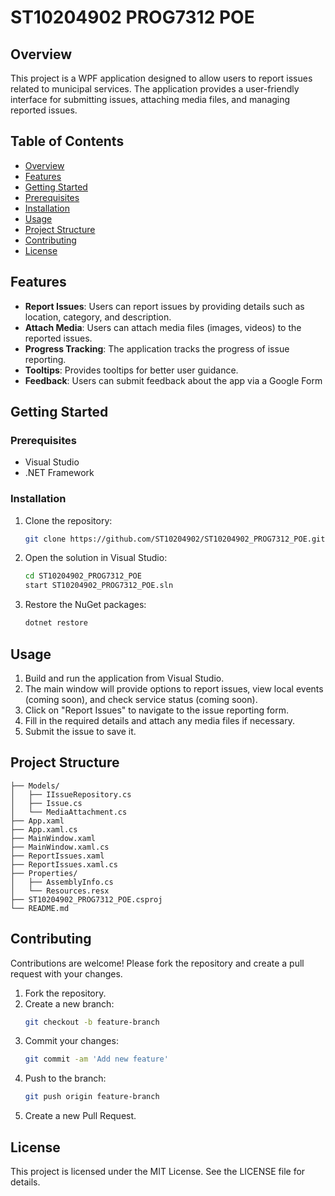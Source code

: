 # ST10204902 PROG7312 POE

## Overview
This project is a WPF application designed to allow users to report issues related to municipal services. The application provides a user-friendly interface for submitting issues, attaching media files, and managing reported issues.

## Table of Contents
- [Overview](#overview)
- [Features](#features)
- [Getting Started](#getting-started)
- [Prerequisites](#prerequisites)
- [Installation](#installation)
- [Usage](#usage)
- [Project Structure](#project-structure)
- [Contributing](#contributing)
- [License](#license)

## Features
- **Report Issues**: Users can report issues by providing details such as location, category, and description.
- **Attach Media**: Users can attach media files (images, videos) to the reported issues.
- **Progress Tracking**: The application tracks the progress of issue reporting.
- **Tooltips**: Provides tooltips for better user guidance.
- **Feedback**: Users can submit feedback about the app via a Google Form

## Getting Started

### Prerequisites
- Visual Studio
- .NET Framework

### Installation
1. Clone the repository:
    ```bash
    git clone https://github.com/ST10204902/ST10204902_PROG7312_POE.git
    ```
2. Open the solution in Visual Studio:
    ```bash
    cd ST10204902_PROG7312_POE
    start ST10204902_PROG7312_POE.sln
    ```
3. Restore the NuGet packages:
    ```bash
    dotnet restore
    ```

## Usage
1. Build and run the application from Visual Studio.
2. The main window will provide options to report issues, view local events (coming soon), and check service status (coming soon).
3. Click on "Report Issues" to navigate to the issue reporting form.
4. Fill in the required details and attach any media files if necessary.
5. Submit the issue to save it.

## Project Structure
```ST10204902_PROG7312_POE/
├── Models/
│   ├── IIssueRepository.cs
│   ├── Issue.cs
│   └── MediaAttachment.cs
├── App.xaml
├── App.xaml.cs
├── MainWindow.xaml
├── MainWindow.xaml.cs
├── ReportIssues.xaml
├── ReportIssues.xaml.cs
├── Properties/
│   ├── AssemblyInfo.cs
│   └── Resources.resx
├── ST10204902_PROG7312_POE.csproj
└── README.md
```


## Contributing
Contributions are welcome! Please fork the repository and create a pull request with your changes.

1. Fork the repository.
2. Create a new branch:
    ```bash
    git checkout -b feature-branch
    ```
3. Commit your changes:
    ```bash
    git commit -am 'Add new feature'
    ```
4. Push to the branch:
    ```bash
    git push origin feature-branch
    ```
5. Create a new Pull Request.

## License
This project is licensed under the MIT License. See the LICENSE file for details.
